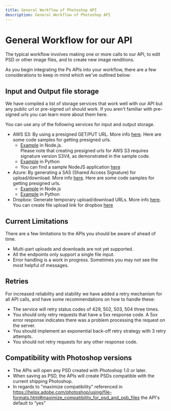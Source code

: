 ```yaml
---
title: General Workflow of Photoshop API
description: General Workflow of Photoshop API
---
```

# General Workflow for our API

The typical workflow involves making one or more calls to our API, to edit PSD or other image files, and to create new image renditions.

As you begin integrating the Ps APIs into your workflow, there are a few considerations to keep in mind which we've outlined below:

## Input and Output file storage

We have compiled a list of storage services that work well with our API but any public url or pre-signed url should work. If you aren't familiar with pre-signed urls you can learn more about them here.

You can use any of the following services for input and output storage.
- AWS S3: By using a presigned GET/PUT URL. More info [here](https://docs.aws.amazon.com/AmazonS3/latest/userguide/PresignedUrlUploadObject.html).
  Here are some code samples for getting presigned urls.
  - [Example](https://github.com/AdobeDocs/cis-photoshop-api-docs/tree/main/sample-code/storage-app/aws-s3/presignedURLs.js) in Node.js. <br />Please note that creating presigned urls for AWS S3 requires signature version S3V4, as demonstrated in the sample code.
  - [Example](https://github.com/AdobeDocs/cis-photoshop-api-docs/tree/main/sample-code/storage-app/aws-s3/presignedURLs.py) in Python
  - You can find a sample NodeJS application [here](https://github.com/AdobeDocs/cis-photoshop-api-docs/tree/main/sample-code/storage-app/aws-s3/example.py)
- Azure: By generating a SAS (Shared Access Signature) for upload/download. More info [here](https://azuresdkdocs.blob.core.windows.net/$web/python/azure-storage-blob/12.9.0/index.html).
  Here are some code samples for getting presigned urls.
  - [Example](https://github.com/AdobeDocs/cis-photoshop-api-docs/tree/main/sample-code/storage-app/azure/presignedURLs.js) in Node.js
  - [Example](https://github.com/AdobeDocs/cis-photoshop-api-docs/tree/main/sample-code/storage-app/azure/presignedURLs.py) in Python
- Dropbox: Generate temporary upload/download URLs. More info [here](https://www.dropbox.com/developers/documentation).
  You can create file upload link for dropbox [here](https://www.dropbox.com/developers/documentation/http/documentation#files-get_temporary_upload_link)

## Current Limitations
There are a few limitations to the APIs you should be aware of ahead of time.  
- Multi-part uploads and downloads are not yet supported.
- All the endpoints only support a single file input.
- Error handling is a work in progress. Sometimes you may not see the most helpful of messages.

## Retries
For increased reliability and stability we have added a retry mechanism for all API calls, and have some recommendations on how to handle these:
- The service will retry status codes of 429, 502, 503, 504 three times.
- You should only retry requests that have a 5xx response code. A 5xx error response indicates there was a problem processing the request on the server.
- You should implement an exponential back-off retry strategy with 3 retry attempts.
- You should not retry requests for any other response code.

## Compatibility with Photoshop versions

- The APIs will open any PSD created with Photoshop 1.0 or later.
- When saving as PSD, the APIs will create PSDs compatible with the current shipping Photoshop.
- In regards to "maximize compatibility" referenced in https://helpx.adobe.com/photoshop/using/file-formats.html#maximize_compatibility_for_psd_and_psb_files  the API's default to “yes”
